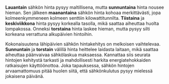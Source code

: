 **Lauantain** sähkön hinta pysyy maltillisena, mutta **sunnuntaina** hinta nousee hieman. Sen jälkeen **maanantaina** sähkön hinta kohoaa merkittävästi, jopa kolmeenkymmeneen kolmeen senttiin kilowattitunnilta. **Tiistaina** ja **keskiviikkona** hinta pysyy korkealla tasolla, mikä saattaa aiheuttaa huolta lompakossa. Onneksi **torstaina** hinta laskee hieman, mutta pysyy silti korkeana verrattuna alkupäivien hintoihin.

Kokonaisuutena lähipäivien sähkön hintakehitys on melkoisen vaihtelevaa. **Sunnuntain** ja **torstain** välillä hinta heittelee laidasta laitaan, mikä saattaa aiheuttaa päänvaivaa sähkölaskua maksaessa. Kannattaa siis seurata hintojen kehitystä tarkasti ja mahdollisesti harkita energiatehokkaiden ratkaisujen käyttöönottoa. Joka tapauksessa, sähkön hintojen arvaamattomuus pitää huolen siitä, että sähkönkulutus pysyy mielessä jokaisena päivänä.